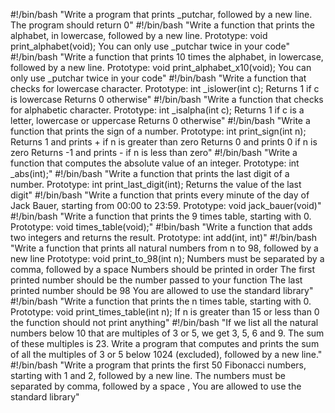 #!/bin/bash
"Write a program that prints _putchar, followed by a new line.
The program should return 0"
#!/bin/bash
"Write a function that prints the alphabet, in lowercase, followed by a new line.
Prototype: void print_alphabet(void);
You can only use _putchar twice in your code"
#!/bin/bash
"Write a function that prints 10 times the alphabet, in lowercase, followed by a new line.
Prototype: void print_alphabet_x10(void);
You can only use _putchar twice in your code"
#!/bin/bash
"Write a function that checks for lowercase character.
Prototype: int _islower(int c);
Returns 1 if c is lowercase
Returns 0 otherwise"
#!/bin/bash
"Write a function that checks for alphabetic character.
Prototype: int _isalpha(int c);
Returns 1 if c is a letter, lowercase or uppercase
Returns 0 otherwise"
#!/bin/bash
"Write a function that prints the sign of a number.
Prototype: int print_sign(int n);
Returns 1 and prints + if n is greater than zero
Returns 0 and prints 0 if n is zero
Returns -1 and prints - if n is less than zero"
#!/bin/bash
"Write a function that computes the absolute value of an integer.
Prototype: int _abs(int);"
#!/bin/bash
"Write a function that prints the last digit of a number.
Prototype: int print_last_digit(int);
Returns the value of the last digit"
#!/bin/bash
"Write a function that prints every minute of the day of Jack Bauer, starting from 00:00 to 23:59.
Prototype: void jack_bauer(void)"
#!/bin/bash
"Write a function that prints the 9 times table, starting with 0.
Prototype: void times_table(void);"
#!bin/bash
"Write a function that adds two integers and returns the result.
Prototype: int add(int, int)"
#!/bin/bash
"Write a function that prints all natural numbers from n to 98, followed by a new line
Prototype: void print_to_98(int n);
Numbers must be separated by a comma, followed by a space
Numbers should be printed in order
The first printed number should be the number passed to your function
The last printed number should be 98
You are allowed to use the standard library"
#!/bin/bash
"Write a function that prints the n times table, starting with 0.
Prototype: void print_times_table(int n);
If n is greater than 15 or less than 0 the function should not print anything"
#!/bin/bash
"If we list all the natural numbers below 10 that are multiples of 3 or 5, we get 3, 5, 6 and 9. The sum of these multiples is 23. Write a program that computes and prints the sum of all the multiples of 3 or 5 below 1024 (excluded), followed by a new line."
#!/bin/bash
"Write a program that prints the first 50 Fibonacci numbers, starting with 1 and 2, followed by a new line.
The numbers must be separated by comma, followed by a space , 
You are allowed to use the standard library"


